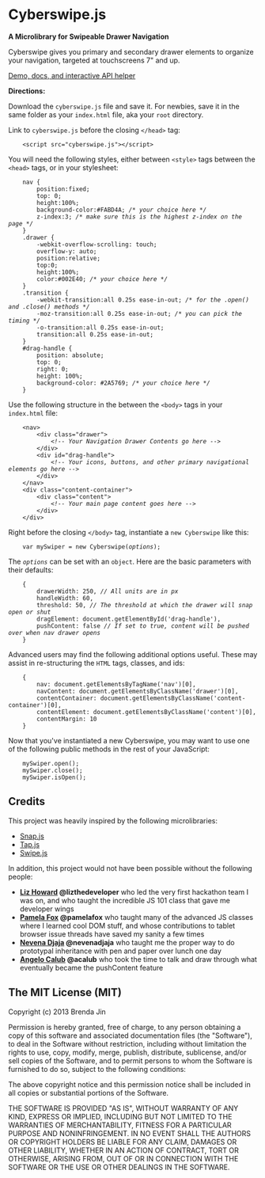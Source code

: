 <h1>Cyberswipe.js</h1>
<p><strong>A Microlibrary for Swipeable Drawer Navigation</strong></p>
<p>Cyberswipe gives you primary and secondary drawer elements to organize your navigation, targeted at touchscreens 7" and up.</p>
<p><a href="http://brendajin.github.io/cyberswipe.js/">Demo, docs, and interactive API helper</a></p>
<p><strong>Directions:</strong></p>
<p>Download the <code>cyberswipe.js</code> file and save it. For newbies, save it in the same folder as your <code>index.html</code> file, aka your <code>root</code> directory.</p>
<p>Link to <code>cyberswipe.js</code> before the closing <code>&lt;/head&gt;</code> tag:
    
<pre><code>    &lt;script src="cyberswipe.js"&gt;&lt;/script&gt;</code></pre>
</p>
<p>You will need the following styles, either between <code>&lt;style&gt;</code> tags between the <code>&lt;head&gt;</code> tags, or in your stylesheet:
<pre><code>    nav {
        position:fixed;
        top: 0;
        height:100%;
        background-color:#FABD4A; <em>/* your choice here */</em>
        z-index:3; <em>/* make sure this is the highest z-index on the page */</em>
    }
    .drawer {
        -webkit-overflow-scrolling: touch;
        overflow-y: auto;
        position:relative;
        top:0;
        height:100%;
        color:#002E40; <em>/* your choice here */</em>
    }
    .transition {
        -webkit-transition:all 0.25s ease-in-out; <em>/* for the .open() and .close() methods */</em>
        -moz-transition:all 0.25s ease-in-out; <em>/* you can pick the timing */</em>
        -o-transition:all 0.25s ease-in-out;
        transition:all 0.25s ease-in-out;
    }
    #drag-handle {
        position: absolute;
        top: 0;
        right: 0;
        height: 100%;
        background-color: #2A5769; <em>/* your choice here */</em>
    }
</code></pre>
</p>
<p>Use the following structure in the between the <code>&lt;body&gt;</code> tags in your <code>index.html</code> file:

<pre><code>    &lt;nav&gt;
        &lt;div class="drawer"&gt;
            <em>&lt;!-- Your Navigation Drawer Contents go here --&gt;</em>
        &lt;/div&gt;
        &lt;div id="drag-handle"&gt;
            <em>&lt;!-- Your icons, buttons, and other primary navigational elements go here --&gt;</em>
        &lt;/div&gt;
    &lt;/nav&gt;
    &lt;div class="content-container"&gt;
        &lt;div class="content"&gt;
            <em>&lt;!-- Your main page content goes here --&gt;</em>
        &lt;/div&gt;
    &lt;/div&gt;
</code></pre>
</p>
<p>Right before the closing <code>&lt;/body&gt;</code> tag, instantiate a <code>new Cyberswipe</code> like this:

<pre><code>    var mySwiper = new Cyberswipe(<em>options</em>);</code></pre>

</p>
<p>The <code><em>options</em></code> can be set with an <code>object</code>. Here are the basic parameters with their defaults:
<pre><code>    {
        drawerWidth: 250, <em>// All units are in px</em>
        handleWidth: 60,
        threshold: 50, <em>// The threshold at which the drawer will snap open or shut</em>
        dragElement: document.getElementById('drag-handle'),
        pushContent: false <em>// If set to true, content will be pushed over when nav drawer opens</em>
    }
</code></pre>
</p>
<p>Advanced users may find the following additional options useful. These may assist in re-structuring the <code>HTML</code> tags, classes, and ids:
<pre><code>    {
        nav: document.getElementsByTagName('nav')[0],
        navContent: document.getElementsByClassName('drawer')[0],
        contentContainer: document.getElementsByClassName('content-container')[0],
        contentElement: document.getElementsByClassName('content')[0],
        contentMargin: 10
    }
</code></pre>
</p>
<p>Now that you've instantiated a new Cyberswipe, you may want to use one of the following public methods in the rest of your JavaScript:
<pre><code>    mySwiper.open(); 
    mySwiper.close();
    mySwiper.isOpen();
</code></pre>
<h2>Credits</h2>
<p>This project was heavily inspired by the following microlibraries:
    <ul>
        <li><a href="https://github.com/jakiestfu/Snap.js/">Snap.js</a></li>
        <li><a href="https://github.com/alexgibson/tap.js">Tap.js</a></li>
        <li><a href="http://swipejs.com/">Swipe.js</a></li>
    </ul>
</p>
<p>In addition, this project would not have been possible without the following people:
    <ul>
        <li><strong><a href="https://github.com/icyfenix/">Liz Howard</a> @lizthedeveloper</strong> who led the very first hackathon team I was on, and who taught the incredible JS 101 class that gave me developer wings</li>
        <li><strong><a href="https://github.com/pamelafox">Pamela Fox</a> @pamelafox</strong> who taught many of the advanced JS classes where I learned cool DOM stuff, and whose contributions to tablet browser issue threads have saved my sanity a few times</li>
        <li><strong><a href="https://github.com/NevenaDjaja">Nevena Djaja</a> @nevenadjaja</strong> who taught me the proper way to do prototypal inheritance with pen and paper over lunch one day</li>
        <li><strong><a href="https://github.com/acalub">Angelo Calub</a> @acalub</strong> who took the time to talk and draw through what eventually became the pushContent feature</li>
    </ul>
<h2>The MIT License (MIT)</h2>
<p>Copyright (c) 2013 Brenda Jin</p>

<p>Permission is hereby granted, free of charge, to any person obtaining a copy
of this software and associated documentation files (the "Software"), to deal
in the Software without restriction, including without limitation the rights
to use, copy, modify, merge, publish, distribute, sublicense, and/or sell
copies of the Software, and to permit persons to whom the Software is
furnished to do so, subject to the following conditions:</p>

<p>The above copyright notice and this permission notice shall be included in
all copies or substantial portions of the Software.</p>

<p>THE SOFTWARE IS PROVIDED "AS IS", WITHOUT WARRANTY OF ANY KIND, EXPRESS OR
IMPLIED, INCLUDING BUT NOT LIMITED TO THE WARRANTIES OF MERCHANTABILITY,
FITNESS FOR A PARTICULAR PURPOSE AND NONINFRINGEMENT. IN NO EVENT SHALL THE
AUTHORS OR COPYRIGHT HOLDERS BE LIABLE FOR ANY CLAIM, DAMAGES OR OTHER
LIABILITY, WHETHER IN AN ACTION OF CONTRACT, TORT OR OTHERWISE, ARISING FROM,
OUT OF OR IN CONNECTION WITH THE SOFTWARE OR THE USE OR OTHER DEALINGS IN
THE SOFTWARE.</p>